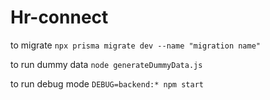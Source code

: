 # Hr-connect

to migrate
`npx prisma migrate dev --name "migration name"`

to run dummy data
`node generateDummyData.js`

to run debug mode
`DEBUG=backend:* npm start`

